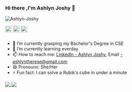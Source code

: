 ### Hi there ,I'm  Ashlyn Joshy 👋

<p align="left"> <img src="https://komarev.com/ghpvc/?username=Ashlyn-Joshy&label=Views&color=blue&style=plastic" alt="Ashlyn-Joshy" /> </p>

<a href="https://www.linkedin.com/in/ashlyn-joshy-2a2296199/">
  <img align="left" alt="Ashlyn's  Linkdein" width="22px" src="https://cdn.jsdelivr.net/npm/simple-icons@v3/icons/linkedin.svg" />
</a>
<a href="https://github.com/Ashlyn-Joshy">
  <img align="left" alt="Ashlyn's  Github" width="22px" src="https://cdn.jsdelivr.net/npm/simple-icons@v3/icons/github.svg" />
</a>
<a href="https://instagram.com/there_se02/">
  <img align="left" alt="Ashlyn's instagram" width="22px" src="https://cdn.jsdelivr.net/npm/simple-icons@v3/icons/instagram.svg" />
</a>

<br>
<br>

- 🔭 I’m currently grasping my Bachelor's Degree in CSE
- 🌱 I’m currently learning everday
- 📫 How to reach me: [LinkedIn - Ashlyn Joshy](https://www.linkedin.com/in/ashlyn-joshy-2a2296199/),
Email -ashlyntherese@gmail.com
- 😄 Pronouns: She/Her
- ⚡ Fun fact: I can solve a Rubik's cube in under a minute

<a href="https://github.com/Ashlyn-Joshy">
  <img align="center" src="https://github-readme-stats.vercel.app/api/top-langs/?username=Ashlyn-Joshy&theme=light&hide_langs_below=1" />
</a>
<a href="https://github.com/Ashlyn-Joshy">
 <img align="center" src="https://github-readme-stats.vercel.app/api?username=Ashlyn-Joshy&show_icons=true&theme=light&line_height=27"/>
</a>
